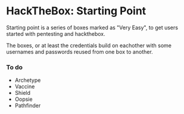 # HackTheBox: Starting Point
Starting point is a series of boxes marked as "Very Easy", to get users started with pentesting and hackthebox.

The boxes, or at least the credentials build on eachother with some usernames and passwords reused from one box to another.

### To do
- Archetype
- Vaccine
- Shield
- Oopsie
- Pathfinder